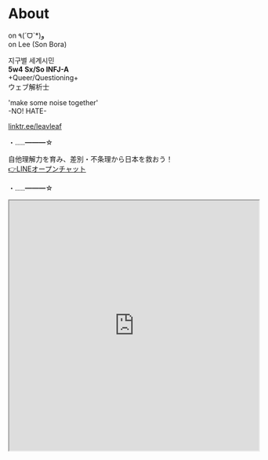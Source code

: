 # About

on ٩(ˊᗜˋ*)و  
on Lee (Son Bora)

지구별 세계시민  
**5w4 Sx/So INFJ-A**  
+Queer/Questioning+  
ウェブ解析士  

'make some noise together'  
-NO! HATE-

[linktr.ee/leavleaf](https://linktr.ee/leavleaf)

・‥…━━━☆

自他理解力を育み、差別・不条理から日本を救おう！  
[👉LINEオープンチャット](https://line.me/ti/g2/leS3ARrSeZPvVtQRY3dFDA)

・‥…━━━☆

<iframe src="https://www.openprocessing.org/sketch/891005/embed/" width="510" height="510"></iframe>
